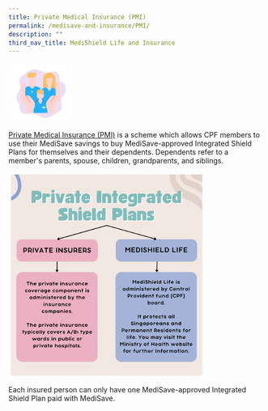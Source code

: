 ```yaml
---
title: Private Medical Insurance (PMI)
permalink: /medisave-and-insurance/PMI/
description: ""
third_nav_title: MediShield Life and Insurance
---
```

<img src="images/i-new.png" style="vertical-align: middle; max-width: 22%; margin: 5px;">

[Private Medical Insurance (PMI)](https://www.cpf.gov.sg/member/faq/healthcare-financing/supplements/what-is-a-private-integrated-shield-plan-ip) is a scheme which allows CPF members to use their MediSave savings to buy MediSave-approved Integrated Shield Plans for themselves and their dependents. Dependents refer to a member's parents, spouse, children, grandparents, and siblings.

<img src="images/PISP.png" style="vertical-align: middle; max-width: 75%; margin: 5px;">

Each insured person can only have one MediSave-approved Integrated Shield Plan paid with MediSave.